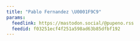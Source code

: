 ```yaml
---
title: "Pablo Fernandez \U0001F9C9"
params:
  feedlink: https://mastodon.social/@pupeno.rss
  feedid: f03251ecf4f251a598ad63b85dfbf192
---
```

